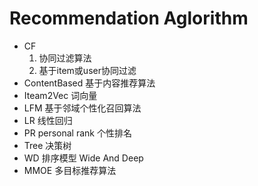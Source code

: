 #   Recommendation   Aglorithm
  
- CF      
     1)   协同过滤算法   
     2)  基于item或user协同过滤
- ContentBased  基于内容推荐算法
- Iteam2Vec     词向量
- LFM      基于邻域个性化召回算法
- LR            线性回归
- PR personal rank  个性排名
- Tree  决策树
- WD    排序模型    Wide And Deep
- MMOE  多目标推荐算法
